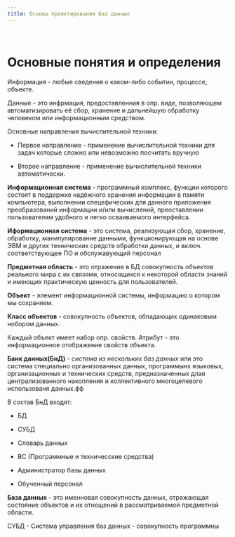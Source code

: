 ```yaml
---
title: Основы проектирования баз данных
---
```


 

Основные понятия и определения
==============================

Информация - любые сведения о каком-либо событии, процессе, объекте.

Данные - это инфрмация, предоставленная в опр. виде, позволяющем
автоматизировать её сбор, хранение и дальнейшую обработку человеком или
информационным средством.

Основные направления вычислительной техники:

-   Первое направление - применение вычислительной техники для задач которые
    сложно или невозможно посчитать вручную

-   Второе направление - применение вычислительной техники автоматически.

**Информационная система** - программный комплекс, функции которого состоят в
поддержке надёжного хранения информации в памяти компьютера, выполнении
спецефических для данного приложения преобразований информации и/или вычислений,
преоставлении пользователям удобного и легко осваиваемого интерфейса.

**Иформационная система** - это система, реализующая сбор, хранение, обработку,
манипулирование данными, функционирующая на основе ЭВМ и других технических
средств обработки данных, и включ. соответствующее ПО и обслужавующий персонал

**Предметная область** - это отражение в БД совокупность объектов реального мира
с их связями, относящихся к некоторой области знаний и имеющих практическую
ценность для пользователей.

**Объект** - элемент информационной системы, информацию о котором мы сохраняем.

**Класс объектов** - совокупность объектов, обладающих одинаковым нобором
данных.

Каждый объект имеет набор опр. свойств. Атрибут - это информационное отображение
свойств объекта.

**Банк данных(БнД)** - *система из нескольких баз данных* или это система
специально организованных данных, программынх языковых, организационных и
технических средств, предназначенных длая централизованного накопления и
коллективного многоцелевого использованя данных.фф

В состав БнД входят:

-   БД

-   СУБД

-   Словарь данных

-   ВС (Программные и техничесские средства)

-   Администратор базы данных

-   Обученный персонал

**База данных** - это именновая совокупность данных, отражающая состояние
объектов и их отнощений в рассматриваемой предметной области.

СУБД - Система управления баз данных - совокупность программны

 
